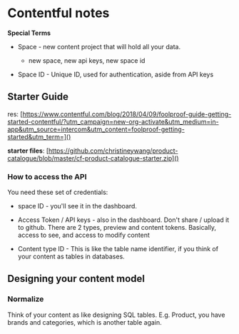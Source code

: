 # Contentful notes

**Special Terms**

- Space - new content project that will hold all your data.

  - new space, new api keys, new space id

- Space ID - Unique ID, used for authentication, aside from API keys

## Starter Guide

res: [https://www.contentful.com/blog/2018/04/09/foolproof-guide-getting-started-contentful/?utm_campaign=new-org-activate&utm_medium=in-app&utm_source=intercom&utm_content=foolproof-getting-started&utm_term=]()

**starter files**: [https://github.com/christineywang/product-catalogue/blob/master/cf-product-catalogue-starter.zip]()

### How to access the API

You need these set of credentials:

- space ID - you'll see it in the dashboard.

- Access Token / API keys - also in the dashboard. Don't share / upload it to github. There are 2 types, preview and content tokens. Basically, access to see, and access to modify content

- Content type ID - This is like the table name identifier, if you think of your content as tables in databases.

## Designing your content model

### Normalize

Think of your content as like designing SQL tables. E.g. Product, you have brands and categories, which is another table again.
